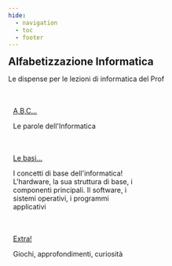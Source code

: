 ```yaml
---
hide:
  - navigation
  - toc
  - footer
---
```

<style>
.w3-row:after,.w3-row:before{content:"";display:table;clear:both}
.w3-half{float:left;width:100%;}
@media (min-width:601px){.w3-half{width:49.99999%}}
</style>


<body>
<!-- style="background: #4051b5; background:linear-gradient(#4051b5 0%, #4051b5 20%, #C4D5F9 100%);"> -->

<!-- xxxxxxxxxxxxxxxxxxxxxxxxxxxxxxxxxxxxxxxxxxxxxxxxxxxxxxxxxxxxxxxxxxxxxxxxxxxxxxx -->
<section class="">

<h1 style="font-weight:bold;margin:0px">Alfabetizzazione Informatica</h1>
<p>Le dispense per le lezioni di informatica del Prof</p>

<br>
<br>

</section>

<!-- xxxxxxxxxxxxxxxxxxxxxxxxxxxxxxxxxxxxxxxxxxxxxxxxxxxxxxxxxxxxxxxxxxxxxxxxxxxxxxx -->
<section class="">

<div class="w3-row">

<div class="w3-half" style="padding:0 10px">
<a href="dictionary/00_dict/" class="md-button md-button--primary" style="width:300px">A,B,C...</a>
<p>Le parole dell'Informatica</p>
<br>
<br>
</div>

<div class="w3-half" style="padding:0 10px">
<a href="fundamentals/00_basics/" class="md-button md-button--primary" style="width:300px">Le basi...</a>
<p>I concetti di base dell'informatica! L'hardware, la sua struttura di base, i componenti principali. 
Il software, i sistemi operativi, i programmi applicativi</p>
<br>
<br>
</div>

</div>

<div class="w3-half" style="padding:0 10px">
<a href="extra/emailMurderGame/" class="md-button md-button--primary" style="width:300px">Extra!</a>
<p>Giochi, approfondimenti, curiosità</p>
<br>
<br>
</div>

</section>

</body>

